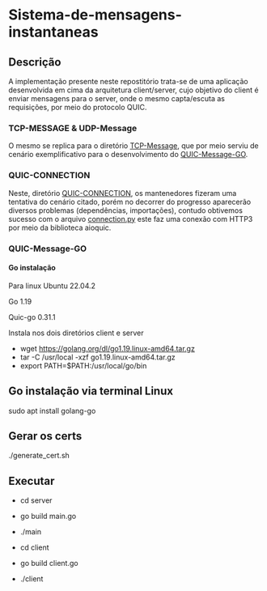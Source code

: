 # Sistema-de-mensagens-instantaneas
## Descrição
A implementação presente neste repostitório trata-se de uma aplicação desenvolvida em cima da arquitetura client/server, cujo objetivo do client é enviar mensagens para o server, onde o mesmo capta/escuta as requisições, por meio do protocolo QUIC.

### TCP-MESSAGE & UDP-Message
O mesmo se replica para o diretório [TCP-Message](https://github.com/Daniel-Oliveira-de-Freitas/Sistema-de-mensagens-instantaneas/tree/main/TCP-Message), que por meio serviu de cenário exemplificativo para o desenvolvimento do [QUIC-Message-GO](https://github.com/Daniel-Oliveira-de-Freitas/Sistema-de-mensagens-instantaneas/tree/main/QUIC-Message-GO).

### QUIC-CONNECTION
Neste, diretório [QUIC-CONNECTION](https://github.com/Daniel-Oliveira-de-Freitas/Sistema-de-mensagens-instantaneas/tree/main/QUIC-CONNECTION), os mantenedores fizeram uma tentativa do cenário citado, porém no decorrer do progresso aparecerão diversos problemas (dependências, importações), contudo obtivemos sucesso com o arquivo [connection.py]([caminho/do/arquivo.py](https://github.com/Daniel-Oliveira-de-Freitas/Sistema-de-mensagens-instantaneas/blob/main/QUIC-CONNECTION/connection.py)) este faz uma conexão com HTTP3 por meio da biblioteca aioquic.

### QUIC-Message-GO

#### Go instalação
Para linux Ubuntu 22.04.2

Go 1.19

Quic-go 0.31.1

Instala nos dois diretórios client e server
- wget https://golang.org/dl/go1.19.linux-amd64.tar.gz
- tar -C /usr/local -xzf go1.19.linux-amd64.tar.gz
- export PATH=$PATH:/usr/local/go/bin

## Go instalação via terminal Linux

sudo apt install golang-go

## Gerar os certs
./generate_cert.sh


## Executar
- cd server
- go build main.go
- ./main


- cd client
- go build client.go
- ./client
